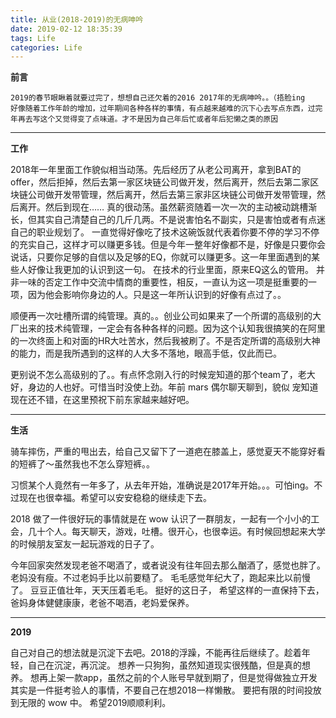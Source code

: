 ```yaml
---
title: 从业(2018-2019)的无病呻吟
date: 2019-02-12 18:35:39
tags: Life
categories: Life
---
```


**前言**

```
2019的春节眼瞅着就要过完了，想想自己还欠着的2016 2017年的无病呻吟。。（捂脸ing
好像随着工作年龄的增加，过年期间各种各样的事情，有点越来越难的沉下心去写点东西，过完年再去写这个又觉得变了点味道。才不是因为自己年后忙或者年后犯懒之类的原因
```

---

**工作**

2018年一年里面工作貌似相当动荡。先后经历了从老公司离开，拿到BAT的offer，然后拒掉，然后去第一家区块链公司做开发，然后离开，然后去第二家区块链公司做开发带管理，然后离开，然后去第三家非区块链公司做开发带管理，然后离开。然后到现在……
真的很动荡。虽然薪资随着一次一次的主动被动跳槽渐长，但其实自己清楚自己的几斤几两。不是说害怕名不副实，只是害怕或者有点迷自己的职业规划了。
一直觉得好像吃了技术这碗饭就代表着你要不停的学习不停的充实自己，这样才可以赚更多钱。但是今年一整年好像都不是，好像是只要你会说话，只要你足够的自信以及足够的EQ，你就可以赚更多。这一年里面遇到的某些人好像让我更加的认识到这一句。
在技术的行业里面，原来EQ这么的管用。
并非一味的否定工作中交流中情商的重要性，相反，一直认为这一项是挺重要的一项，因为他会影响你身边的人。只是这一年所认识到的好像有点过了。。

顺便再一次吐槽所谓的纯管理。真的。。创业公司如果来了一个所谓的高级别的大厂出来的技术纯管理，一定会有各种各样的问题。因为这个认知我很搞笑的在阿里的一次终面上和对面的HR大吐苦水，然后我被刷了。不是否定所谓的高级别大神的能力，而是我所遇到的这样的人大多不落地，眼高手低，仅此而已。

更别说不怎么高级别的了。。有点怀念刚入行的时候宠知道的那个team了，老大好，身边的人也好。可惜当时没使上劲。年前 mars 偶尔聊天聊到，貌似 宠知道现在还不错，在这里预祝下前东家越来越好吧。

---

**生活**

骑车摔伤，严重的甩出去，给自己又留下了一道疤在膝盖上，感觉夏天不能穿好看的短裤了～虽然我也不怎么穿短裤。。

习惯某个人竟然有一年多了，从去年开始，准确说是2017年开始。。。可怕ing。不过现在也很幸福。希望可以安安稳稳的继续走下去。

2018 做了一件很好玩的事情就是在 wow 认识了一群朋友，一起有一个小小的工会，几十个人。每天聊天，游戏，吐槽。很开心，也很幸运。有时候回想起来大学的时候朋友室友一起玩游戏的日子了。

今年回家突然发现老爸不喝酒了，或者说没有往年回去那么酗酒了，感觉也胖了。
老妈没有瘦。不过老妈手比以前要糙了。
毛毛感觉年纪大了，跑起来比以前慢了。
豆豆正值壮年，天天压着毛毛。
挺好的这日子， 希望这样的一直保持下去，爸妈身体健健康康，老爸不喝酒，老妈爱保养。

---

**2019**

自己对自己的想法就是沉淀下去吧。2018的浮躁，不能再往后继续了。趁着年轻，自己在沉淀，再沉淀。
想养一只狗狗，虽然知道现实很残酷，但是真的想养。
想再上架一款app，虽然之前的个人账号早就到期了，但是觉得做独立开发其实是一件挺考验人的事情，不要自己在想2018一样懒散。
要把有限的时间投放到无限的 wow 中。
希望2019顺顺利利。



